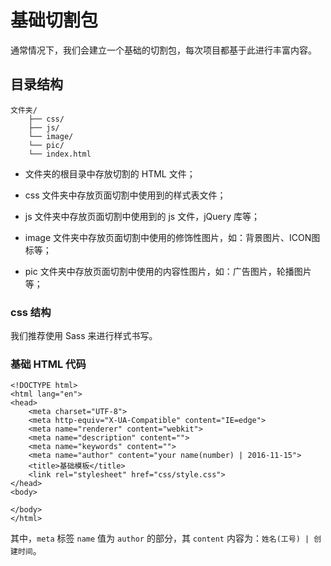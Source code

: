 # 基础切割包

通常情况下，我们会建立一个基础的切割包，每次项目都基于此进行丰富内容。

## 目录结构

```
文件夹/
    ├── css/
    ├── js/
    └── image/
    └── pic/
    └── index.html
```

* 文件夹的根目录中存放切割的 HTML 文件；

* css 文件夹中存放页面切割中使用到的样式表文件；

* js 文件夹中存放页面切割中使用到的 js 文件，jQuery 库等；

* image 文件夹中存放页面切割中使用的修饰性图片，如：背景图片、ICON图标等；

* pic 文件夹中存放页面切割中使用的内容性图片，如：广告图片，轮播图片等；


### css 结构

我们推荐使用 Sass 来进行样式书写。



### 基础 HTML 代码

```
<!DOCTYPE html>
<html lang="en">
<head>
    <meta charset="UTF-8">
    <meta http-equiv="X-UA-Compatible" content="IE=edge">
    <meta name="renderer" content="webkit">
    <meta name="description" content="">
    <meta name="keywords" content="">
    <meta name="author" content="your name(number) | 2016-11-15">
    <title>基础模板</title>
    <link rel="stylesheet" href="css/style.css">
</head>
<body>

</body>
</html>
```

其中，`meta` 标签 `name` 值为 `author` 的部分，其 `content` 内容为：`姓名(工号) | 创建时间`。

